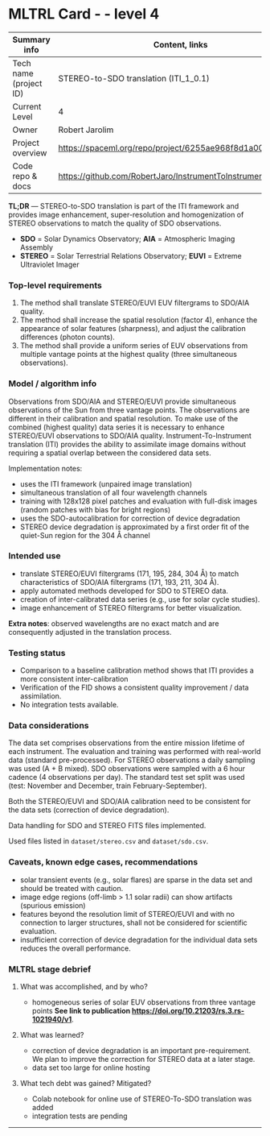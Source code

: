 # MLTRL Card -  - level 4

| Summary info        | Content, links       |
| -------------------------- | ------------- |
| Tech name (project ID)  | STEREO-to-SDO translation (ITI_1_0.1)   |
| Current Level           | 4 |
| Owner                   | Robert Jarolim                        |
| Project overview | https://spaceml.org/repo/project/6255ae968f8d1a000d74104f   |
| Code repo & docs        | https://github.com/RobertJaro/InstrumentToInstrument   |


**TL;DR** — STEREO-to-SDO translation is part of the ITI framework and provides  image enhancement, super-resolution and homogenization of STEREO observations to match the quality of SDO observations.

- **SDO** = Solar Dynamics Observatory; **AIA** = Atmospheric Imaging Assembly
- **STEREO** = Solar Terrestrial Relations Observatory; **EUVI** = Extreme Ultraviolet Imager

### Top-level requirements

1. The method shall translate STEREO/EUVI EUV filtergrams to SDO/AIA quality.
2. The method shall increase the spatial resolution (factor 4), enhance the appearance of solar features (sharpness), and adjust the calibration differences (photon counts).
4. The method shall provide a uniform series of EUV observations from multiple vantage points at the highest quality (three simultaneous observations).

### Model / algorithm info

Observations from SDO/AIA and STEREO/EUVI provide simultaneous observations of the Sun from three vantage points. 
The observations are different in their calibration and spatial resolution. To make use of the combined (highest quality) data series it is necessary to enhance STEREO/EUVI observations to SDO/AIA quality.
Instrument-To-Instrument translation (ITI) provides the ability to assimilate image domains without requiring a spatial overlap between the considered data sets.

Implementation notes:

- uses the ITI framework (unpaired image translation)
- simultaneous translation of all four wavelength channels
- training with 128x128 pixel patches and evaluation with full-disk images (random patches with bias for bright regions)
- uses the SDO-autocalibration for correction of device degradation
- STEREO device degradation is approximated by a first order fit of the quiet-Sun region for the 304 Å channel

### Intended use

- translate STEREO/EUVI filtergrams (171, 195, 284, 304 Å) to match characteristics of SDO/AIA filtergrams (171, 193, 211, 304 Å).
- apply automated methods developed for SDO to STEREO data.
- creation of inter-calibrated data series (e.g., use for solar cycle studies).
- image enhancement of STEREO filtergrams for better visualization.

**Extra notes**: observed wavelengths are no exact match and are consequently adjusted in the translation process.


### Testing status

- Comparison to a baseline calibration method shows that ITI provides a more consistent inter-calibration
- Verification of the FID shows a consistent quality improvement / data assimilation.
- No integration tests available.

### Data considerations

The data set comprises observations from the entire mission lifetime of each instrument. The evaluation and training was performed with real-world data (standard pre-processed).
For STEREO observations a daily sampling was used (A + B mixed). SDO observations were sampled with a 6 hour cadence (4 observations per day).
The standard test set split was used (test: November and December, train February-September).

Both the STEREO/EUVI and SDO/AIA calibration need to be consistent for the data sets (correction of device degradation).

Data handling for SDO and STEREO FITS files implemented.

Used files listed in `dataset/stereo.csv` and `dataset/sdo.csv`.

### Caveats, known edge cases, recommendations

- solar transient events (e.g., solar flares) are sparse in the data set and should be treated with caution.
- image edge regions (off-limb > 1.1 solar radii) can show artifacts (spurious emission)
- features beyond the resolution limit of STEREO/EUVI and with no connection to larger structures, shall not be considered for scientific evaluation.
- insufficient correction of device degradation for the individual data sets reduces the overall performance.

### MLTRL stage debrief

1. What was accomplished, and by who?

    - homogeneous series of solar EUV observations from three vantage points **See link to publication https://doi.org/10.21203/rs.3.rs-1021940/v1**.

3. What was learned?

    - correction of device degradation is an important pre-requirement. We plan to improve the correction for STEREO data at a later stage.
    - data set too large for online hosting
5. What tech debt was gained? Mitigated?

    - Colab notebook for online use of STEREO-To-SDO translation was added
    - integration tests are pending

---